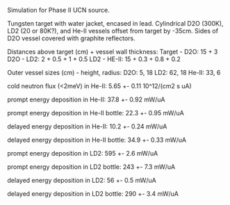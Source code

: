 Simulation for Phase II UCN source.

Tungsten target with water jacket, encased in lead.
Cylindrical D2O (300K), LD2 (20 or 80K?), and He-II vessels offset from target by -35cm.
Sides of D2O vessel covered with graphite reflectors.

Distances above target (cm) + vessel wall thickness:
Target - D2O: 15 + 3
D2O - LD2: 2 + 0.5 + 1 + 0.5
LD2 - HE-II: 15 + 0.3 + 0.8 + 0.2

Outer vessel sizes (cm) - height, radius:
D2O: 5, 18
LD2: 62, 18
He-II: 33, 6

cold neutron flux (<2meV) in He-II:
5.65 +- 0.11 10^12/(cm2 s uA)

prompt energy deposition in He-II:
37.8 +- 0.92 mW/uA

prompt energy deposition in He-II bottle:
22.3 +- 0.95 mW/uA

delayed energy deposition in He-II:
10.2 +- 0.24 mW/uA

delayed energy deposition in He-II bottle:
34.9 +- 0.33 mW/uA

prompt energy deposition in LD2:
595 +- 2.6 mW/uA

prompt energy deposition in LD2 bottle:
243 +- 7.3 mW/uA

delayed energy deposition in LD2:
56 +- 0.5 mW/uA

delayed energy deposition in LD2 bottle:
290 +- 3.4 mW/uA

